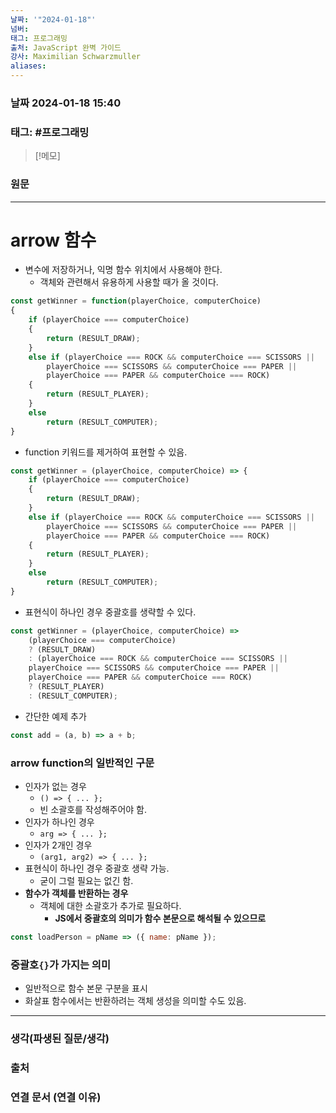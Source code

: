 ```yaml
---
날짜: '"2024-01-18"'
넘버: 
태그: 프로그래밍
출처: JavaScript 완벽 가이드
강사: Maximilian Schwarzmuller
aliases:
---
```

### 날짜  2024-01-18 15:40

### 태그: #프로그래밍 

>[!메모]
>

### 원문
---
# arrow 함수
- 변수에 저장하거나, 익명 함수 위치에서 사용해야 한다.
	- 객체와 관련해서 유용하게 사용할 때가 올 것이다.
```js
const getWinner = function(playerChoice, computerChoice)
{
	if (playerChoice === computerChoice)
	{
		return (RESULT_DRAW);
	}
	else if (playerChoice === ROCK && computerChoice === SCISSORS ||
		playerChoice === SCISSORS && computerChoice === PAPER ||
		playerChoice === PAPER && computerChoice === ROCK)
	{
		return (RESULT_PLAYER);
	}
	else
		return (RESULT_COMPUTER);
}
```
- function 키워드를 제거하여 표현할 수 있음.
```js
const getWinner = (playerChoice, computerChoice) => {
	if (playerChoice === computerChoice)
	{
		return (RESULT_DRAW);
	}
	else if (playerChoice === ROCK && computerChoice === SCISSORS ||
		playerChoice === SCISSORS && computerChoice === PAPER ||
		playerChoice === PAPER && computerChoice === ROCK)
	{
		return (RESULT_PLAYER);
	}
	else
		return (RESULT_COMPUTER);
}
```
- 표현식이 하나인 경우 중괄호를 생략할 수 있다.
```js
const getWinner = (playerChoice, computerChoice) => 
	(playerChoice === computerChoice) 
	? (RESULT_DRAW) 
	: (playerChoice === ROCK && computerChoice === SCISSORS ||
	playerChoice === SCISSORS && computerChoice === PAPER ||
	playerChoice === PAPER && computerChoice === ROCK) 
	? (RESULT_PLAYER) 
	: (RESULT_COMPUTER);
```
- 간단한 예제 추가
```js
const add = (a, b) => a + b;
```
### arrow function의 일반적인 구문
- 인자가  없는 경우
	- `() => { ... };`
	- 빈 소괄호를 작성해주어야 함.
- 인자가 하나인 경우
	- `arg => { ... };`
- 인자가 2개인 경우
	- `(arg1, arg2) => { ... };`
- 표현식이 하나인 경우 중괄호 생략 가능.
	- 굳이 그럴 필요는 없긴 함.
- **함수가 객체를 반환하는 경우**
	- 객체에 대한 소괄호가 추가로 필요하다.
		- **JS에서 중괄호의 의미가 함수 본문으로 해석될 수 있으므로**
```js
const loadPerson = pName => ({ name: pName });
```
### 중괄호`{}`가 가지는 의미
- 일반적으로 함수 본문 구분을 표시
- 화살표 함수에서는 반환하려는 객체 생성을 의미할 수도 있음.


---
### 생각(파생된 질문/생각)

### 출처

### 연결 문서 (연결 이유)
